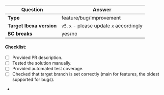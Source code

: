 | Question                 | Answer                                 |
|--------------------------|----------------------------------------|
| **Type**                 | feature/bug/improvement                |
| **Target Ibexa version** | `v5.x` - please update `x` accordingly |
| **BC breaks**            | yes/no                                 |

<!-- Replace this comment with Pull Request description -->

#### Checklist:

- [ ] Provided PR description.
- [ ] Tested the solution manually.
- [ ] Provided automated test coverage.
- [ ] Checked that target branch is set correctly (main for features, the oldest supported for bugs).
-